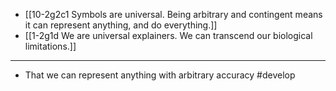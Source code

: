 - [[10-2g2c1 Symbols are universal. Being arbitrary and contingent means it can represent anything, and do everything.]]
- [[1-2g1d We are universal explainers. We can transcend our biological limitations.]]
---
- That we can represent anything with arbitrary accuracy #develop

